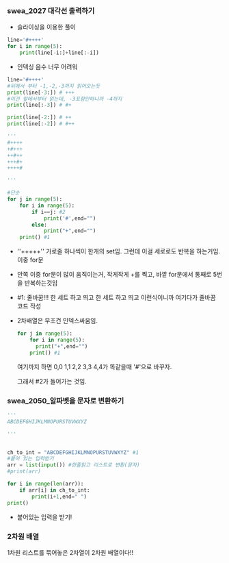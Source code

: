 ### swea_2027 대각선 출력하기



- 슬라이싱을 이용한 풀이

```python
line='#++++'
for i in range(5):
    print(line[-i:]+line[:-i])
```

- 인덱싱 음수 너무 어려워

```python
line='#++++'
#뒤에서 부터 -1,-2,-3까지 읽어오는듯
print(line[-3:]) # +++
#이건 앞에서부터 읽는데, -3포함안하니까 -4까지
print(line[:-3]) # #+

print(line[-2:]) # ++
print(line[:-2]) # #++
```





```python
'''
#++++
+#+++
++#++
+++#+
++++#

'''

#단순
for j in range(5):
    for i in range(5):
        if i==j: #2
            print('#',end="")
    	else:
            print("+",end="")
    print() #1

```



- ''+++++'' 가로줄 하나씩이 한개의 set임. 그런데 이걸 세로로도 반복을 하는거임. 이중 for문

- 안쪽 이중 for문이 많이 움직이는거, 작게작게 +를 찍고, 바깥 for문에서 통째로 5번을 반복하는것임

- #1: 줄바꿈!!! 한 세트 하고 띄고 한 세트 하고 띄고 이런식이니까 여기다가 줄바꿈 코드 작성

- 2차배열은 무조건 인덱스싸움임. 

  ```python
  for j in range(5):
      for i in range(5):
      	print("+",end="")
      print() #1
  ```

  여기까지 하면 0,0 1,1 2,2 3,3 4,4가 똑같을때 '#'으로 바꾸자.

  그래서 #2가 들어가는 것임. 





### swea_2050_알파벳을 문자로 변환하기

```python
'''
ABCDEFGHIJKLMNOPURSTUVWXYZ

'''


ch_to_int = "ABCDEFGHIJKLMNOPURSTUVWXYZ" #1
#붙어 있는 입력받기
arr = list(input()) #한줄읽고 리스트로 변환(문자)
#print(arr)

for i in range(len(arr)):
    if arr[i] in ch_to_int:
        print(i+1,end=" ")
print()    
```

- 붙어있는 입력을 받기!



### 2차원 배열

1차원 리스트를 묶어놓은 2차열이 2차원 배열이다!!



